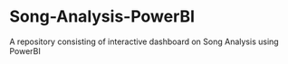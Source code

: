 # Song-Analysis-PowerBI
A repository consisting of interactive dashboard on Song Analysis using PowerBI
